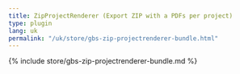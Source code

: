 ```yaml
---
title: ZipProjectRenderer (Export ZIP with a PDFs per project)
type: plugin
lang: uk
permalink: "/uk/store/gbs-zip-projectrenderer-bundle.html"
---
```


{% include store/gbs-zip-projectrenderer-bundle.md %}

